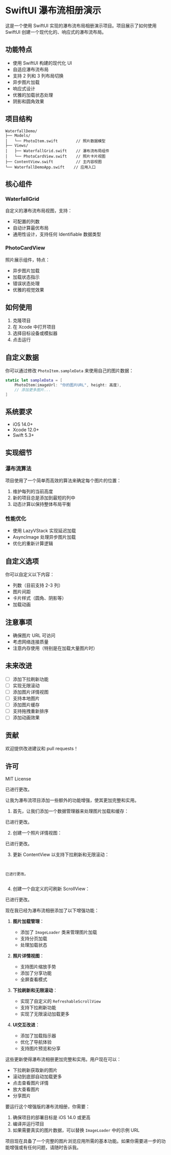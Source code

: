 # SwiftUI 瀑布流相册演示

这是一个使用 SwiftUI 实现的瀑布流布局相册演示项目。项目展示了如何使用 SwiftUI 创建一个现代化的、响应式的瀑布流布局。

## 功能特点

- 使用 SwiftUI 构建的现代化 UI
- 自适应瀑布流布局
- 支持 2 列和 3 列布局切换
- 异步图片加载
- 响应式设计
- 优雅的加载状态处理
- 阴影和圆角效果

## 项目结构

```
WaterfallDemo/
├── Models/
│   └── PhotoItem.swift        // 照片数据模型
├── Views/
│   ├── WaterfallGrid.swift    // 瀑布流布局组件
│   └── PhotoCardView.swift    // 照片卡片视图
├── ContentView.swift          // 主内容视图
└── WaterfallDemoApp.swift    // 应用入口
```

## 核心组件

### WaterfallGrid
自定义的瀑布流布局视图，支持：
- 可配置的列数
- 自动计算最优布局
- 通用性设计，支持任何 Identifiable 数据类型

### PhotoCardView
照片展示组件，特点：
- 异步图片加载
- 加载状态指示
- 错误状态处理
- 优雅的视觉效果

## 如何使用

1. 克隆项目
2. 在 Xcode 中打开项目
3. 选择目标设备或模拟器
4. 点击运行

## 自定义数据

你可以通过修改 `PhotoItem.sampleData` 来使用自己的图片数据：

```swift
static let sampleData = [
    PhotoItem(imageUrl: "你的图片URL", height: 高度),
    // 添加更多图片...
]
```

## 系统要求

- iOS 14.0+
- Xcode 12.0+
- Swift 5.3+

## 实现细节

### 瀑布流算法
项目使用了一个简单而高效的算法来确定每个图片的位置：
1. 维护每列的当前高度
2. 新的项目总是添加到最短的列中
3. 动态计算以保持整体布局平衡

### 性能优化
- 使用 LazyVStack 实现延迟加载
- AsyncImage 处理异步图片加载
- 优化的重新计算逻辑

## 自定义选项

你可以自定义以下内容：
- 列数（目前支持 2-3 列）
- 图片间距
- 卡片样式（圆角、阴影等）
- 加载动画

## 注意事项

- 确保图片 URL 可访问
- 考虑网络连接质量
- 注意内存使用（特别是在加载大量图片时）

## 未来改进

- [ ] 添加下拉刷新功能
- [ ] 实现无限滚动
- [ ] 添加图片详情视图
- [ ] 支持本地图片
- [ ] 添加图片缓存
- [ ] 支持拖拽重新排序
- [ ] 添加动画效果

## 贡献

欢迎提供改进建议和 pull requests！

## 许可

MIT License


已进行更改。

让我为瀑布流项目添加一些额外的功能增强，使其更加完整和实用。

1. 首先，让我们添加一个数据管理器来处理图片加载和缓存： 

已进行更改。



2. 创建一个照片详情视图： 

已进行更改。





3. 更新 ContentView 以支持下拉刷新和无限滚动： 
```


已进行更改。


```




4. 创建一个自定义的可刷新 ScrollView： 

已进行更改。







现在我已经为瀑布流相册添加了以下增强功能：

1. **图片加载管理**：
   - 添加了 `ImageLoader` 类来管理图片加载
   - 支持分页加载
   - 处理加载状态

2. **照片详情视图**：
   - 支持图片缩放手势
   - 添加了分享功能
   - 全屏查看模式

3. **下拉刷新和无限滚动**：
   - 实现了自定义的 `RefreshableScrollView`
   - 支持下拉刷新功能
   - 实现了无限滚动加载更多

4. **UI交互改进**：
   - 添加了加载指示器
   - 优化了导航体验
   - 支持图片预览和分享

这些更新使得瀑布流相册更加完整和实用。用户现在可以：
- 下拉刷新获取新的图片
- 滚动到底部自动加载更多
- 点击查看图片详情
- 放大查看图片
- 分享图片

要运行这个增强版的瀑布流相册，你需要：
1. 确保项目的部署目标是 iOS 14.0 或更高
2. 编译并运行项目
3. 如果需要真实的图片数据，可以替换 `ImageLoader` 中的示例 URL

项目现在具备了一个完整的图片浏览应用所需的基本功能。如果你需要进一步的功能增强或有任何问题，请随时告诉我。